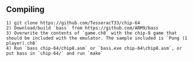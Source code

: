 ## Compiling
	1) git clone https://github.com/TesseracT33/chip-64
	2) Download/build `bass` from https://github.com/ARM9/bass
	3) Overwrite the contents of `game.ch8` with the chip-8 game that should be included with the emulator. The sample included is `Pong (1 player).ch8`
	4) Run `bass chip-64/chip8.asm` or `bass.exe chip-64\chip8.asm`, or put bass in `chip-64/` and run `make`